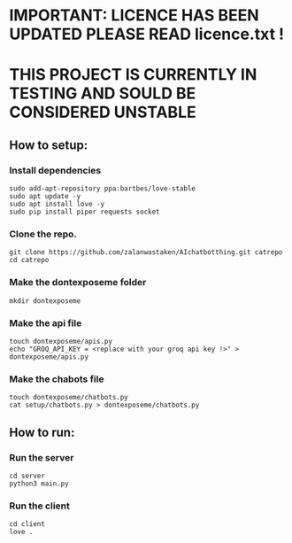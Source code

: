 # IMPORTANT: LICENCE HAS BEEN UPDATED PLEASE READ licence.txt !
# THIS PROJECT IS CURRENTLY IN TESTING AND SOULD BE CONSIDERED UNSTABLE
## How to setup:
### Install dependencies
    sudo add-apt-repository ppa:bartbes/love-stable
    sudo apt update -y
    sudo apt install love -y
    sudo pip install piper requests socket
### Clone the repo.
    git clone https://github.com/zalanwastaken/AIchatbotthing.git catrepo
    cd catrepo
### Make the dontexposeme folder
    mkdir dontexposeme
### Make the api file
    touch dontexposeme/apis.py
    echo "GROQ_API_KEY = <replace with your groq api key !>" > dontexposeme/apis.py
### Make the chabots file
    touch dontexposeme/chatbots.py
    cat setup/chatbots.py > dontexposeme/chatbots.py

## How to run:
### Run the server
    cd server
    python3 main.py
### Run the client
    cd client
    love .
